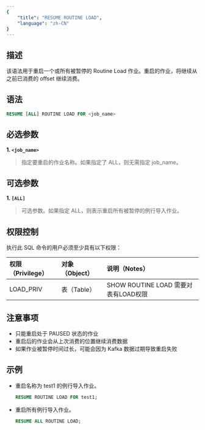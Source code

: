 ```yaml
---
{
    "title": "RESUME ROUTINE LOAD",
    "language": "zh-CN"
}
---
```


## 描述

该语法用于重启一个或所有被暂停的 Routine Load 作业。重启的作业，将继续从之前已消费的 offset 继续消费。

## 语法

```sql
RESUME [ALL] ROUTINE LOAD FOR <job_name>
```

## 必选参数

**1. `<job_name>`**

> 指定要重启的作业名称。如果指定了 ALL，则无需指定 job_name。

## 可选参数

**1. `[ALL]`**

> 可选参数。如果指定 ALL，则表示重启所有被暂停的例行导入作业。

## 权限控制

执行此 SQL 命令的用户必须至少具有以下权限：

| 权限（Privilege） | 对象（Object） | 说明（Notes）                 |
| :---------------- | :------------- | :---------------------------- |
| LOAD_PRIV         | 表（Table）    | SHOW ROUTINE LOAD 需要对表有LOAD权限 |

## 注意事项

- 只能重启处于 PAUSED 状态的作业
- 重启后的作业会从上次消费的位置继续消费数据
- 如果作业被暂停时间过长，可能会因为 Kafka 数据过期导致重启失败

## 示例

- 重启名称为 test1 的例行导入作业。

   ```sql
   RESUME ROUTINE LOAD FOR test1;
   ```

- 重启所有例行导入作业。

   ```sql
   RESUME ALL ROUTINE LOAD;
   ```
